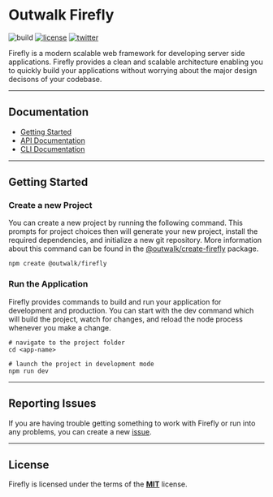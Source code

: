 # Outwalk Firefly

![build](https://github.com/OutwalkStudios/firefly/workflows/build/badge.svg)
[![license](https://img.shields.io/badge/license-MIT-blue.svg)](https://github.com/OutwalkStudios/firefly/blob/main/LICENSE)
[![twitter](https://img.shields.io/badge/follow-on%20twitter-4AA1EC.svg)](https://twitter.com/OutwalkStudios)

Firefly is a modern scalable web framework for developing server side applications.
Firefly provides a clean and scalable architecture enabling you to quickly build your applications without worrying about the major design decisons of your codebase.

---

## Documentation

* [Getting Started](#getting-started)
* [API Documentation](https://github.com/OutwalkStudios/firefly/tree/main/packages/firefly)
* [CLI Documentation](https://github.com/OutwalkStudios/firefly/tree/main/packages/firefly)

---

## Getting Started

### Create a new Project

You can create a new project by running the following command. This prompts for project choices then will generate your new project, install the required dependencies, and initialize a new git repository. More information about this command can be found in the [@outwalk/create-firefly](https://github.com/OutwalkStudios/firefly/tree/main/packages/create-firefly#outwalkcreate-firefly) package.

```
npm create @outwalk/firefly
```

### Run the Application

Firefly provides commands to build and run your application for development and production.
You can start with the dev command which will build the project, watch for changes, and reload the node process whenever you make a change.

```
# navigate to the project folder
cd <app-name>

# launch the project in development mode
npm run dev
```

---

## Reporting Issues

If you are having trouble getting something to work with Firefly or run into any problems, you can create a new [issue](https://github.com/OutwalkStudios/firefly/issues).

---

## License

Firefly is licensed under the terms of the [**MIT**](https://github.com/OutwalkStudios/firefly/blob/main/LICENSE) license.